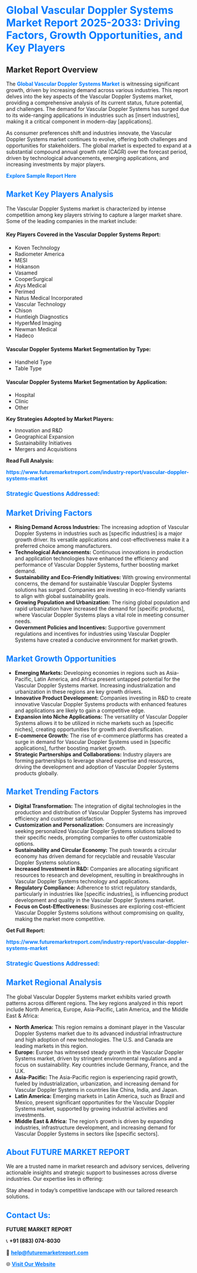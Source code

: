 <h1 style="color: #007BFF;">Global Vascular Doppler Systems Market Report 2025-2033: Driving Factors, Growth Opportunities, and Key Players</h1>

<section id="overview">
<h2>Market Report Overview</h2>
<p>The <a href="https://www.futuremarketreport.com/industry-report/vascular-doppler-systems-market" style="color: #007BFF; text-decoration: none;"><strong>Global Vascular Doppler Systems Market</strong></a> is witnessing significant growth, driven by increasing demand across various industries. This report delves into the key aspects of the Vascular Doppler Systems market, providing a comprehensive analysis of its current status, future potential, and challenges. The demand for Vascular Doppler Systems has surged due to its wide-ranging applications in industries such as [insert industries], making it a critical component in modern-day [applications].</p>
<p>As consumer preferences shift and industries innovate, the Vascular Doppler Systems market continues to evolve, offering both challenges and opportunities for stakeholders. The global market is expected to expand at a substantial compound annual growth rate (CAGR) over the forecast period, driven by technological advancements, emerging applications, and increasing investments by major players.</p>
</section>

<section id="overview">
<p><a href="https://www.futuremarketreport.com/request-sample/reportId=64377" style="color: #007BFF; text-decoration: none;"><strong>Explore Sample Report Here</strong></a></p>
</section>

<section id="key-players">
<h2 style="color: #007BFF;">Market Key Players Analysis</h2>
<p>The Vascular Doppler Systems market is characterized by intense competition among key players striving to capture a larger market share. Some of the leading companies in the market include:</p>
<h4>Key Players Covered in the Vascular Doppler Systems Report:</h4>
<ul><li>Koven Technology</li><li>Radiometer America</li><li>MESI</li><li>Hokanson</li><li>Vasamed</li><li>CooperSurgical</li><li>Atys Medical</li><li>Perimed</li><li>Natus Medical Incorporated</li><li>Vascular Technology</li><li>Chison</li><li>Huntleigh Diagnostics</li><li>HyperMed Imaging</li><li>Newman Medical</li><li>Hadeco</li></ul>
<h4>Vascular Doppler Systems Market Segmentation by Type:</h4>
<ul><li>Handheld Type</li><li>Table Type</li></ul>

<h4>Vascular Doppler Systems Market Segmentation by Application:</h4>
<ul><li>Hospital</li><li>Clinic</li><li>Other</li></ul>
<p><strong>Key Strategies Adopted by Market Players:</strong></p>
<ul>
<li>Innovation and R&D</li>
<li>Geographical Expansion</li>
<li>Sustainability Initiatives</li>
<li>Mergers and Acquisitions</li>
</ul>
</section>

<section>
<p><strong>Read Full Analysis: </strong></p><a href="https://www.futuremarketreport.com/industry-report/vascular-doppler-systems-market" style="color: #007BFF; text-decoration: none;"><strong>https://www.futuremarketreport.com/industry-report/vascular-doppler-systems-market</strong></a>
<h3 style="color: #007BFF;">Strategic Questions Addressed:</h3>
</section>

<section id="driving-factors">
<h2 style="color: #007BFF;">Market Driving Factors</h2>
<ul>
<li><strong>Rising Demand Across Industries:</strong> The increasing adoption of Vascular Doppler Systems in industries such as [specific industries] is a major growth driver. Its versatile applications and cost-effectiveness make it a preferred choice among manufacturers.</li>
<li><strong>Technological Advancements:</strong> Continuous innovations in production and application technologies have enhanced the efficiency and performance of Vascular Doppler Systems, further boosting market demand.</li>
<li><strong>Sustainability and Eco-Friendly Initiatives:</strong> With growing environmental concerns, the demand for sustainable Vascular Doppler Systems solutions has surged. Companies are investing in eco-friendly variants to align with global sustainability goals.</li>
<li><strong>Growing Population and Urbanization:</strong> The rising global population and rapid urbanization have increased the demand for [specific products], where Vascular Doppler Systems plays a vital role in meeting consumer needs.</li>
<li><strong>Government Policies and Incentives:</strong> Supportive government regulations and incentives for industries using Vascular Doppler Systems have created a conducive environment for market growth.</li>
</ul>
</section>

<section id="growth-opportunities">
<h2 style="color: #007BFF;">Market Growth Opportunities</h2>
<ul>
<li><strong>Emerging Markets:</strong> Developing economies in regions such as Asia-Pacific, Latin America, and Africa present untapped potential for the Vascular Doppler Systems market. Increasing industrialization and urbanization in these regions are key growth drivers.</li>
<li><strong>Innovative Product Development:</strong> Companies investing in R&D to create innovative Vascular Doppler Systems products with enhanced features and applications are likely to gain a competitive edge.</li>
<li><strong>Expansion into Niche Applications:</strong> The versatility of Vascular Doppler Systems allows it to be utilized in niche markets such as [specific niches], creating opportunities for growth and diversification.</li>
<li><strong>E-commerce Growth:</strong> The rise of e-commerce platforms has created a surge in demand for Vascular Doppler Systems used in [specific applications], further boosting market growth.</li>
<li><strong>Strategic Partnerships and Collaborations:</strong> Industry players are forming partnerships to leverage shared expertise and resources, driving the development and adoption of Vascular Doppler Systems products globally.</li>
</ul>
</section>

<section id="trending-factors">
<h2 style="color: #007BFF;">Market Trending Factors</h2>
<ul>
<li><strong>Digital Transformation:</strong> The integration of digital technologies in the production and distribution of Vascular Doppler Systems has improved efficiency and customer satisfaction.</li>
<li><strong>Customization and Personalization:</strong> Consumers are increasingly seeking personalized Vascular Doppler Systems solutions tailored to their specific needs, prompting companies to offer customizable options.</li>
<li><strong>Sustainability and Circular Economy:</strong> The push towards a circular economy has driven demand for recyclable and reusable Vascular Doppler Systems solutions.</li>
<li><strong>Increased Investment in R&D:</strong> Companies are allocating significant resources to research and development, resulting in breakthroughs in Vascular Doppler Systems technology and applications.</li>
<li><strong>Regulatory Compliance:</strong> Adherence to strict regulatory standards, particularly in industries like [specific industries], is influencing product development and quality in the Vascular Doppler Systems market.</li>
<li><strong>Focus on Cost-Effectiveness:</strong> Businesses are exploring cost-efficient Vascular Doppler Systems solutions without compromising on quality, making the market more competitive.</li>
</ul>
</section>

<section>
<p><strong>Get Full Report: </strong></p><a href="https://www.futuremarketreport.com/industry-report/vascular-doppler-systems-market" style="color: #007BFF; text-decoration: none;"><strong>https://www.futuremarketreport.com/industry-report/vascular-doppler-systems-market</strong></a>
<h3 style="color: #007BFF;">Strategic Questions Addressed:</h3>
</section>


<section id="regional-analysis">
<h2 style="color: #007BFF;">Market Regional Analysis</h2>
<p>The global Vascular Doppler Systems market exhibits varied growth patterns across different regions. The key regions analyzed in this report include North America, Europe, Asia-Pacific, Latin America, and the Middle East & Africa:</p>
<ul>
<li><strong>North America:</strong> This region remains a dominant player in the Vascular Doppler Systems market due to its advanced industrial infrastructure and high adoption of new technologies. The U.S. and Canada are leading markets in this region.</li>
<li><strong>Europe:</strong> Europe has witnessed steady growth in the Vascular Doppler Systems market, driven by stringent environmental regulations and a focus on sustainability. Key countries include Germany, France, and the U.K.</li>
<li><strong>Asia-Pacific:</strong> The Asia-Pacific region is experiencing rapid growth, fueled by industrialization, urbanization, and increasing demand for Vascular Doppler Systems in countries like China, India, and Japan.</li>
<li><strong>Latin America:</strong> Emerging markets in Latin America, such as Brazil and Mexico, present significant opportunities for the Vascular Doppler Systems market, supported by growing industrial activities and investments.</li>
<li><strong>Middle East & Africa:</strong> The region’s growth is driven by expanding industries, infrastructure development, and increasing demand for Vascular Doppler Systems in sectors like [specific sectors].</li>
</ul>
</section>

<footer>
<h2 style="color: #007BFF;">About FUTURE MARKET REPORT</h2>
<p>We are a trusted name in market research and advisory services, delivering actionable insights and strategic support to businesses across diverse industries. Our expertise lies in offering:</p>

<p>Stay ahead in today’s competitive landscape with our tailored research solutions.</p>

<h2 style="color: #007BFF;">Contact Us:</h2>
<p><strong>FUTURE MARKET REPORT</strong></p>
<p>📞 <strong>+91 (883) 074-8030</strong></p>
<p>📧 <strong><a href="mailto:help@futuremarketreport.com" style="color: #007BFF;">help@futuremarketreport.com</a></strong></p>
<p>🌐 <strong><a href="https://www.futuremarketreport.com/" style="color: #007BFF;">Visit Our Website</a></strong></p>
</footer>